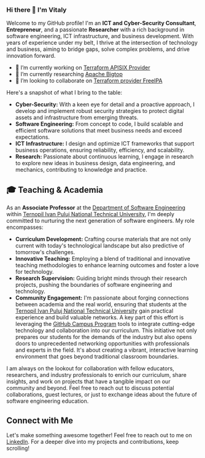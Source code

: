 ### Hi there 👋 I'm Vitaly 
Welcome to my GitHub profile! I'm an **ICT and Cyber-Security Consultant**, **Entrepreneur**, and a passionate **Researcher** with a rich background in software engineering, ICT infrastructure, and business development. With years of experience under my belt, I thrive at the intersection of technology and business, aiming to bridge gaps, solve complex problems, and drive innovation forward.

- 🔭 I’m currently working on [Terraform APISIX Provider](https://github.com/rework-space-com/terraform-provider-apisix)
- 🌱 I’m currently researching [Apache Bigtop](https://bigtop.apache.org/)
- 👯 I’m looking to collaborate on [Terraform provider FreeIPA](https://github.com/rework-space-com/terraform-provider-freeipa)

Here's a snapshot of what I bring to the table:

- **Cyber-Security:** With a keen eye for detail and a proactive approach, I develop and implement robust security strategies to protect digital assets and infrastructure from emerging threats.
- **Software Engineering:** From concept to code, I build scalable and efficient software solutions that meet business needs and exceed expectations.
- **ICT Infrastructure:** I design and optimize ICT frameworks that support business operations, ensuring reliability, efficiency, and scalability.
- **Research:** Passionate about continuous learning, I engage in research to explore new ideas in business design, data engineering, and mechanics, contributing to knowledge and practice.

## 🎓 Teaching & Academia

As an **Associate Professor** at the [Department of Software Engineering](https://github.com/TNTU-121-Software-Engineering) within [Ternopil Ivan Puluj National Technical University](https://github.com/Ternopil-National-Technical-University), I'm deeply committed to nurturing the next generation of software engineers. My role encompasses:

- **Curriculum Development:** Crafting course materials that are not only current with today's technological landscape but also predictive of tomorrow's challenges.
- **Innovative Teaching:** Employing a blend of traditional and innovative teaching methodologies to enhance learning outcomes and foster a love for technology.
- **Research Supervision:** Guiding bright minds through their research projects, pushing the boundaries of software engineering and technology.
- **Community Engagement:** I'm passionate about forging connections between academia and the real world, ensuring that students at the [Ternopil Ivan Puluj National Technical University](https://github.com/Ternopil-National-Technical-University) gain practical experience and build valuable networks. A key part of this effort is leveraging the [GitHub Campus Program](https://education.github.com/schools) tools to integrate cutting-edge technology and collaboration into our curriculum. This initiative not only prepares our students for the demands of the industry but also opens doors to unprecedented networking opportunities with professionals and experts in the field. It's about creating a vibrant, interactive learning environment that goes beyond traditional classroom boundaries.

I am always on the lookout for collaboration with fellow educators, researchers, and industry professionals to enrich our curriculum, share insights, and work on projects that have a tangible impact on our community and beyond. Feel free to reach out to discuss potential collaborations, guest lectures, or just to exchange ideas about the future of software engineering education.



## Connect with Me
Let's make something awesome together! Feel free to reach out to me on [LinkedIn](#). For a deeper dive into my projects and contributions, keep scrolling!


<!--
**vitalyte/vitalyte** is a ✨ _special_ ✨ repository because its `README.md` (this file) appears on your GitHub profile.

Here are some ideas to get you started:

- 🔭 I’m currently working on ...
- 🌱 I’m currently learning ...
- 👯 I’m looking to collaborate on ...
- 🤔 I’m looking for help with ...
- 💬 Ask me about ...
- 📫 How to reach me: ...
- 😄 Pronouns: ...
- ⚡ Fun fact: ...
-->
